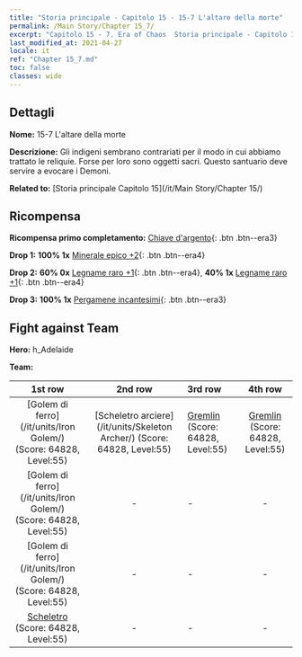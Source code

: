 ```yaml
---
title: "Storia principale - Capitolo 15 - 15-7 L'altare della morte"
permalink: /Main Story/Chapter 15_7/
excerpt: "Capitolo 15 - 7. Era of Chaos  Storia principale - Capitolo 15_7. 15-7 L'altare della morte"
last_modified_at: 2021-04-27
locale: it
ref: "Chapter 15_7.md"
toc: false
classes: wide
---
```


## Dettagli

 **Nome:** 15-7 L'altare della morte

 **Descrizione:** Gli indigeni sembrano contrariati per il modo in cui abbiamo trattato le reliquie. Forse per loro sono oggetti sacri. Questo santuario deve servire a evocare i Demoni.

 **Related to:** [Storia principale Capitolo 15](/it/Main Story/Chapter 15/)

## Ricompensa

 **Ricompensa primo completamento:** [Chiave d'argento](/ItemsIT/con_693/){: .btn .btn--era3}

 **Drop 1:** **100% 1x** [Minerale epico +2](/ItemsIT/mat_47/){: .btn .btn--era4}

 **Drop 2:** **60% 0x** [Legname raro +1](/ItemsIT/mat_41/){: .btn .btn--era4}, **40% 1x** [Legname raro +1](/ItemsIT/mat_41/){: .btn .btn--era4}

 **Drop 3:** **100% 1x** [Pergamene incantesimi](/ItemsIT/con_694/){: .btn .btn--era3}


## Fight against Team
 **Hero:** h_Adelaide

 **Team:**


  | 1st row | 2nd row | 3rd row | 4th row |
  |:----:|:----:|:----|:----:|
  | [Golem di ferro](/it/units/Iron Golem/) (Score: 64828, Level:55)  | [Scheletro arciere](/it/units/Skeleton Archer/) (Score: 64828, Level:55)  | [Gremlin](/it/units/Gremlin/) (Score: 64828, Level:55)  | [Gremlin](/it/units/Gremlin/) (Score: 64828, Level:55)  |
  | [Golem di ferro](/it/units/Iron Golem/) (Score: 64828, Level:55)  | - | - | - |
  | [Golem di ferro](/it/units/Iron Golem/) (Score: 64828, Level:55)  | - | - | - |
  | [Scheletro](/it/units/Skeleton/) (Score: 64828, Level:55)  | - | - | - |



